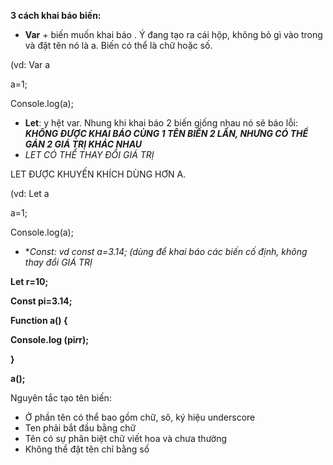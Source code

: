 

**3 cách khai báo biến:**

-   **Var** + biến muốn khai báo . Ý đang tạo ra cái hộp, không bỏ gì vào trong và đặt tên nó là a. Biến có thể là chữ hoặc số.

(vd: Var a

a=1;

Console.log(a);

-   **Let**: y hệt var. Nhung khi khai báo 2 biến giống nhau nó sẽ báo lỗi: **_KHÔNG ĐƯỢC KHAI BÁO CÙNG 1 TÊN BIẾN 2 LẦN, NHƯNG CÓ THỂ GÁN 2 GIÁ TRỊ KHÁC NHAU_**
- *LET CÓ THỂ THAY ĐỔI GIÁ TRỊ*

LET ĐƯỢC KHUYẾN KHÍCH DÙNG HƠN A.

(vd: Let a

a=1;

Console.log(a);


-   **Const: vd const a=3.14; (dùng để khai báo các biến cố định, *không thay đổi GIÁ TRỊ**

**Let r=10;**

**Const pi=3.14;**

**Function a() {**

**Console.log (pi*r*r);**

**}**

**a();**

  

  

Nguyên tắc tạo tên biến:

-   Ở phần tên có thể bao gồm chữ, sô, ký hiệu underscore
-   Ten phải bắt đầu bằng chữ
-   Tên có sự phân biệt chữ viết hoa và chưa thường
-   Không thể đặt tên chỉ bằng số